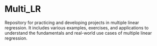 # Multi_LR
Repository for practicing and developing projects in multiple linear regression. It includes various examples, exercises, and applications to understand the fundamentals and real-world use cases of multiple linear regression.
